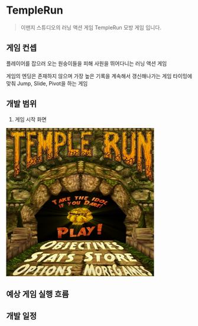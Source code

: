 # TempleRun

> 이맨지 스튜디오의 러닝 액션 게임 TempleRun 모방 게임 입니다.

## 게임 컨셉

플레이어를 잡으러 오는 원숭이들을 피해 사원을 뛰어다니는 러닝 액션 게임

게임의 엔딩은 존재하지 않으며 가장 높은 기록을 계속해서 갱신해나가는 게임
타이밍에 맞춰 Jump, Slide, Pivot을 하는 게임

## 개발 범위
1. 게임 시작 화면
<img src="https://github.com/Dong-ho-nim/TempleRun/blob/main/%EC%8A%A4%EB%A7%88%EA%B2%9C%ED%94%8C%20%EA%B2%8C%EC%9E%84%20%ED%83%80%EC%9D%B4%ED%8B%80%20%EC%82%AC%EC%A7%84.png" width="400" height="400"/>


## 예상 게임 실행 흐름

## 개발 일정

